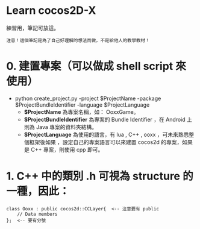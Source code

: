 # Learn cocos2D-X

練習用，筆記可放這。
```
注意！這個筆記是為了自己好理解的想法而做，不是給他人的教學教材！
```

# 0. 建置專案（可以做成 shell script 來使用）

* python create_project.py -project $ProjectName -package $ProjectBundleIdentifier -language $ProjectLanguage
  * __$ProjectName__ 為專案名稱，如： OoxxGame。
  * __$ProjectBundleIdentifier__ 為專案的 Bundle Identifier ，在 Android 上則為 Java 專案的資料夾結構。
  * __$ProjectLanguage__ 為使用的語言，有 lua , C++ , ooxx ，可未來熟悉整個框架後如果 
，設定自己的專案語言可以來建置 cocos2d 的專案，如果是 C++ 專案，則使用 cpp 即可。

# 1. C++ 中的類別 .h 可視為 structure 的一種，因此：
```
class Ooxx : public cocos2d::CCLayer{  <-- 注意要有 public
    // Data members
};  <-- 要有分號
```
